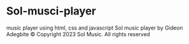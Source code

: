 # Sol-musci-player
music player using html, css and javascript
Sol music player by Gideon Adegbite
© Copyright 2023 Sol Music. All rights reserved
